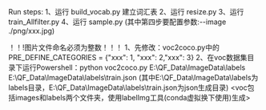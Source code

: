 Run steps:
1、运行 build_vocab.py 建立词汇表
2、运行 resize.py
3、运行 train_Allfilter.py
4、运行 sample.py
(其中第四步要配置参数:--image ./png/xxx.jpg)

！！!图片文件命名必须为整数！！！
1、先修改：voc2coco.py中的PRE_DEFINE_CATEGORIES = {"xxx": 1, "xxx": 2,"xxx": 3}
2、在voc数据集目录下运行Powershell：python voc2coco.py E:\QF_Data\ImageData\labels E:\QF_Data\ImageData\labels\train.json
(其中E:\QF_Data\ImageData\labels为labels目录，E:\QF_Data\ImageData\labels\train.json为json生成目录)
<voc包括images和labels两个文件夹，使用labelImg工具(conda虚拟换下使用)生成>